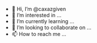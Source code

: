 - 👋 Hi, I’m @caxazgiven
- 👀 I’m interested in ...
- 🌱 I’m currently learning ...
- 💞️ I’m looking to collaborate on ...
- 📫 How to reach me ...

<!---
caxazgiven/caxazgiven is a ✨ special ✨ repository because its `README.md` (this file) appears on your GitHub profile.
You can click the Preview link to take a look at your changes.
--->
